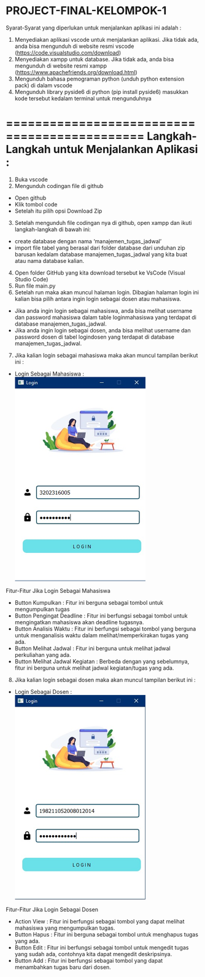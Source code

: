 # PROJECT-FINAL-KELOMPOK-1
Syarat-Syarat yang diperlukan untuk menjalankan aplikasi ini adalah : 
1.	Menyediakan aplikasi vscode untuk menjalankan aplikasi.
Jika tidak ada, anda bisa mengunduh di website resmi vscode (https://code.visualstudio.com/download)
2.	Menyediakan xampp untuk database.
Jika tidak ada, anda bisa mengunduh di website resmi xampp (https://www.apachefriends.org/download.html)
3.	Mengunduh bahasa pemograman python (unduh python extension pack) di dalam vscode
4.	Mengunduh library pyside6 di python (pip install pyside6) masukkan kode tersebut kedalam terminal untuk mengunduhnya

=============================================
Langkah-Langkah untuk Menjalankan Aplikasi :
=========================================
1.	Buka vscode 
2.	Mengunduh codingan file di github 
   -	Open github
   -	Klik tombol code
   -	Setelah itu pilih opsi Download Zip
3.	Setelah mengunduh file codingan nya di github, open xampp dan ikuti langkah-langkah di bawah ini:
   - create database dengan nama ‘manajemen_tugas_jadwal’ 
   - import file tabel yang berasal dari folder database dari unduhan zip barusan kedalam database manajemen_tugas_jadwal yang kita           buat atau nama database kalian. 
4.	Open folder GitHub yang kita download tersebut ke VsCode (Visual Studio Code)
5.	Run file main.py
6.	Setelah run maka akan muncul halaman login. Dibagian halaman login ini kalian bisa pilih antara ingin login sebagai dosen atau mahasiswa. 
-	Jika anda ingin login sebagai mahasiswa, anda bisa melihat username dan password mahasiswa dalam table loginmahasiswa yang terdapat di database manajemen_tugas_jadwal. 
-	Jika anda ingin login sebagai dosen, anda bisa melihat username dan password dosen di tabel logindosen yang terdapat di database manajemen_tugas_jadwal.
7.	Jika kalian login sebagai mahasiswa maka akan muncul tampilan berikut ini :
- Login Sebagai Mahasiswa : ![alt text](https://github.com/sariputriani/PROJECT-FINAL-KELOMPOK-1/blob/main/gambar_readme/WhatsApp%20Image%202025-01-10%20at%2018.27.01_7e6f05dc.jpg?raw=true)

Fitur-Fitur Jika Login Sebagai Mahasiswa
 -	Button Kumpulkan :
   Fitur ini berguna sebagai tombol untuk mengumpulkan tugas
 -	Button Pengingat Deadline :
   Fitur ini berfungsi sebagai tombol untuk mengingatkan mahasiswa akan deadline tugasnya.
 -	Button Analisis Waktu :
   Fitur ini berfungsi sebagai tombol yang berguna untuk menganalisis waktu dalam melihat/memperkirakan tugas yang ada.
 -	Button Melihat Jadwal :
   Fitur ini berguna untuk melihat jadwal perkuliahan yang ada.
 -	Button Melihat Jadwal Kegiatan :
   Berbeda dengan yang sebelumnya, fitur ini berguna untuk melihat jadwal kegiatan/tugas yang ada.
 
8.	Jika kalian login sebagai dosen maka akan muncul tampilan berikut ini :
- Login Sebagai Dosen : ![alt text](https://github.com/sariputriani/PROJECT-FINAL-KELOMPOK-1/blob/main/gambar_readme/WhatsApp%20Image%202025-01-10%20at%2020.24.19_a3a3b8e9.jpg?raw=true)

Fitur-Fitur Jika Login Sebagai Dosen
 -	Action View :
   Fitur ini berfungsi sebagai tombol yang dapat melihat mahasiswa yang mengumpulkan tugas.
 -	Button Hapus :
   Fitur ini berguna sebagai tombol untuk menghapus tugas yang ada.
 -	Button Edit :
   Fitur ini berfungsi sebagai tombol untuk mengedit tugas yang sudah ada, contohnya kita dapat mengedit deskripsinya.
 -	Button Add :
   Fitur ini berfungsi sebagai tombol yang dapat menambahkan tugas baru dari dosen. 

